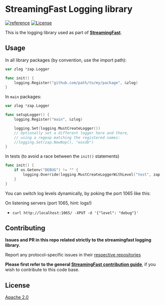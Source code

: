 # StreamingFast Logging library
[![reference](https://img.shields.io/badge/godoc-reference-5272B4.svg?style=flat-square)](https://pkg.go.dev/github.com/streamingfast/logging)
[![License](https://img.shields.io/badge/License-Apache%202.0-blue.svg)](https://opensource.org/licenses/Apache-2.0)

This is the logging library used as part of **[StreamingFast](https://github.com/streamingfast/streamingfast)**.


## Usage

In all library packages (by convention, use the import path):

```go
var zlog *zap.Logger

func init() {
	logging.Register("github.com/path/to/my/package", &zlog)
}
```

In `main` packages:

```go
var zlog *zap.Logger

func setupLogger() {
	logging.Register("main", &zlog)

	logging.Set(logging.MustCreateLogger())
	// Optionally set a different logger here and there,
	// using a regexp matching the registered names:
	//logging.Set(zap.NewNop(), "eosdb")
}
```

In tests (to avoid a race between the `init()` statements)

```go
func init() {
	if os.Getenv("DEBUG") != "" {
		logging.Override(logging.MustCreateLoggerWithLevel("test", zap.NewAtomicLevelAt(zap.DebugLevel)), ""))
	}
}
```

You can switch log levels dynamically, by poking the port 1065 like this:

On listening servers (port 1065, hint: logs!)


* `curl http://localhost:1065/ -XPUT -d '{"level": "debug"}'`


## Contributing

**Issues and PR in this repo related strictly to the streamingfast logging library.**

Report any protocol-specific issues in their
[respective repositories](https://github.com/streamingfast/streamingfast#protocols)

**Please first refer to the general
[StreamingFast contribution guide](https://github.com/streamingfast/streamingfast/blob/master/CONTRIBUTING.md)**,
if you wish to contribute to this code base.

## License

[Apache 2.0](LICENSE)
